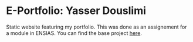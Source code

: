 # E-Portfolio: Yasser Douslimi

Static website featuring my portfolio. This was done as an assignement for a module in ENSIAS. You can find the base project [here](https://github.com/RyanFitzgerald/devportfolio).